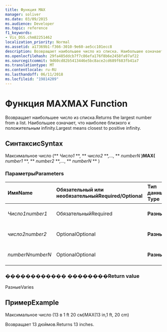 ```yaml
---
title: Функция MAX
manager: soliver
ms.date: 03/09/2015
ms.audience: Developer
ms.topic: reference
f1_keywords:
- Vis_DSS.chm82251462
localization_priority: Normal
ms.assetid: a17369b1-f366-3010-9e60-ae5cc101ecc8
description: Возвращает наибольшее число из списка. Наибольшее означает, что наиболее близкого к положительным infinity.
ms.openlocfilehash: 29fa485ddcb7f7c86efa176f8b6e2458fa97af22
ms.sourcegitcommit: 9d60cd82b5413446e5bc8ace2cd689f683fb41a7
ms.translationtype: MT
ms.contentlocale: ru-RU
ms.lasthandoff: 06/11/2018
ms.locfileid: "19814209"
---
```

# <a name="max-function"></a><span data-ttu-id="20cf2-104">Функция MAX</span><span class="sxs-lookup"><span data-stu-id="20cf2-104">MAX Function</span></span>

<span data-ttu-id="20cf2-105">Возвращает наибольшее число из списка.</span><span class="sxs-lookup"><span data-stu-id="20cf2-105">Returns the largest number from a list.</span></span> <span data-ttu-id="20cf2-106">Наибольшее означает, что наиболее близкого к положительным infinity.</span><span class="sxs-lookup"><span data-stu-id="20cf2-106">Largest means closest to positive infinity.</span></span>
  
## <a name="syntax"></a><span data-ttu-id="20cf2-107">Синтаксис</span><span class="sxs-lookup"><span data-stu-id="20cf2-107">Syntax</span></span>

<span data-ttu-id="20cf2-108">Максимальное число (** *Число1* **, ** *число2* **,..., ** *numberN* **)</span><span class="sxs-lookup"><span data-stu-id="20cf2-108">MAX(** *number1* **, ** *number2* **,..., ** *numberN* ** )</span></span> 
  
### <a name="parameters"></a><span data-ttu-id="20cf2-109">Параметры</span><span class="sxs-lookup"><span data-stu-id="20cf2-109">Parameters</span></span>

|<span data-ttu-id="20cf2-110">**Имя**</span><span class="sxs-lookup"><span data-stu-id="20cf2-110">**Name**</span></span>|<span data-ttu-id="20cf2-111">**Обязательный или необязательный**</span><span class="sxs-lookup"><span data-stu-id="20cf2-111">**Required/Optional**</span></span>|<span data-ttu-id="20cf2-112">**Тип данных**</span><span class="sxs-lookup"><span data-stu-id="20cf2-112">**Data Type**</span></span>|<span data-ttu-id="20cf2-113">**Описание**</span><span class="sxs-lookup"><span data-stu-id="20cf2-113">**Description**</span></span>|
|:-----|:-----|:-----|:-----|
| <span data-ttu-id="20cf2-114">_Число1_</span><span class="sxs-lookup"><span data-stu-id="20cf2-114">_number1_</span></span> <br/> |<span data-ttu-id="20cf2-115">Обязательный</span><span class="sxs-lookup"><span data-stu-id="20cf2-115">Required</span></span>  <br/> |<span data-ttu-id="20cf2-116">**Разные**</span><span class="sxs-lookup"><span data-stu-id="20cf2-116">**Varies**</span></span> <br/> |<span data-ttu-id="20cf2-117">Первый номер в списке.</span><span class="sxs-lookup"><span data-stu-id="20cf2-117">The first number in the list.</span></span>  <br/> |
| <span data-ttu-id="20cf2-118">_число2_</span><span class="sxs-lookup"><span data-stu-id="20cf2-118">_number2_</span></span> <br/> |<span data-ttu-id="20cf2-119">Optional</span><span class="sxs-lookup"><span data-stu-id="20cf2-119">Optional</span></span>  <br/> |<span data-ttu-id="20cf2-120">**Разные**</span><span class="sxs-lookup"><span data-stu-id="20cf2-120">**Varies**</span></span> <br/> | <span data-ttu-id="20cf2-121">Второй номер в списке.</span><span class="sxs-lookup"><span data-stu-id="20cf2-121">The second number in the list.</span></span>  <br/> |
| <span data-ttu-id="20cf2-122">_numberN_</span><span class="sxs-lookup"><span data-stu-id="20cf2-122">_numberN_</span></span> <br/> |<span data-ttu-id="20cf2-123">Optional</span><span class="sxs-lookup"><span data-stu-id="20cf2-123">Optional</span></span>  <br/> |<span data-ttu-id="20cf2-124">**Разные**</span><span class="sxs-lookup"><span data-stu-id="20cf2-124">**Varies**</span></span> <br/> |<span data-ttu-id="20cf2-125">N-й номер в списке.</span><span class="sxs-lookup"><span data-stu-id="20cf2-125">The nth number in the list.</span></span>  <br/> |
   
### <a name="return-value"></a><span data-ttu-id="20cf2-126">������������ ��������</span><span class="sxs-lookup"><span data-stu-id="20cf2-126">Return value</span></span>

<span data-ttu-id="20cf2-127">Разные</span><span class="sxs-lookup"><span data-stu-id="20cf2-127">Varies</span></span>
  
## <a name="example"></a><span data-ttu-id="20cf2-128">Пример</span><span class="sxs-lookup"><span data-stu-id="20cf2-128">Example</span></span>

<span data-ttu-id="20cf2-129">Максимальное число (13 в 1 ft 20 см)</span><span class="sxs-lookup"><span data-stu-id="20cf2-129">MAX(13 in,1 ft, 20 cm)</span></span> 
  
<span data-ttu-id="20cf2-130">Возвращает 13 дюймов.</span><span class="sxs-lookup"><span data-stu-id="20cf2-130">Returns 13 inches.</span></span> 
  

